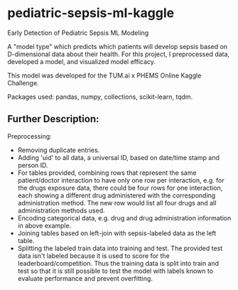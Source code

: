 # pediatric-sepsis-ml-kaggle


Early Detection of Pediatric Sepsis ML Modeling

A "model type" which predicts which patients will develop sepsis based on D-dimensional data about their health. For this project, I preprocessed data, developed a model, and visualized model efficacy.

This model was developed for the TUM.ai x PHEMS Online Kaggle Challenge.

Packages used: pandas, numpy, collections, scikit-learn, tqdm.

## Further Description:
Preprocessing:
* Removing duplicate entries.
* Adding 'uid' to all data, a universal ID, based on date/time stamp and person ID.
* For tables provided, combining rows that represent the same patient/doctor interaction to have only one row per interaction, e.g. for the drugs exposure data, there could be four rows for one interaction, each showing a different drug administered with the corresponding administration method. The new row would list all four drugs and all administration methods used.
* Encoding categorical data, e.g. drug and drug administration information in above example.
* Joining tables based on left-join with sepsis-labeled data as the left table.
* Splitting the labeled train data into training and test. The provided test data isn't labeled because it is used to score for the leaderboard/competition. Thus the training data is split into train and test so that it is still possible to test the model with labels known to evaluate performance and prevent overfitting.
